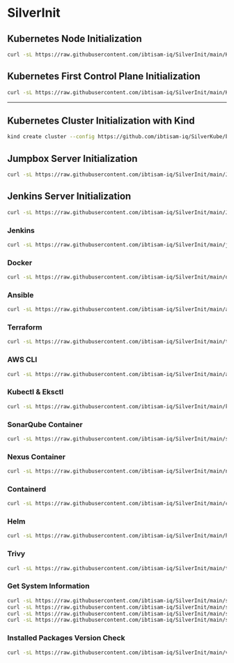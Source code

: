# SilverInit

## Kubernetes Node Initialization

```bash
curl -sL https://raw.githubusercontent.com/ibtisam-iq/SilverInit/main/K8s-Node-Init.sh | sudo bash
```

## Kubernetes First Control Plane Initialization

```bash
curl -sL https://raw.githubusercontent.com/ibtisam-iq/SilverInit/main/K8s-Control-Plane-Init.sh | sudo bash
```
---

## Kubernetes Cluster Initialization with Kind

```bash
kind create cluster --config https://github.com/ibtisam-iq/SilverKube/blob/main/kind-config-file.yaml
```

## Jumpbox Server Initialization

```bash
curl -sL https://raw.githubusercontent.com/ibtisam-iq/SilverInit/main/Jumpbox.sh | sudo bash
```

## Jenkins Server Initialization

```bash
curl -sL https://raw.githubusercontent.com/ibtisam-iq/SilverInit/main/Jenkins-Server.sh | sudo bash
```

### Jenkins

```bash
curl -sL https://raw.githubusercontent.com/ibtisam-iq/SilverInit/main/jenkins-setup.sh | sudo bash
```

### Docker

```bash
curl -sL https://raw.githubusercontent.com/ibtisam-iq/SilverInit/main/docker-setup.sh | sudo bash
```

### Ansible

```bash
curl -sL https://raw.githubusercontent.com/ibtisam-iq/SilverInit/main/ansible-setup.sh | sudo bash
```

### Terraform

```bash
curl -sL https://raw.githubusercontent.com/ibtisam-iq/SilverInit/main/terraform-setup.sh | sudo bash
```

### AWS CLI

```bash
curl -sL https://raw.githubusercontent.com/ibtisam-iq/SilverInit/main/aws-cli-conf.sh | sudo bash
```

### Kubectl & Eksctl

```bash
curl -sL https://raw.githubusercontent.com/ibtisam-iq/SilverInit/main/kubectl-and-eksctl.sh | sudo bash
```

### SonarQube Container

```bash
curl -sL https://raw.githubusercontent.com/ibtisam-iq/SilverInit/main/sonarqube-cont.sh | sudo bash
```

### Nexus Container

```bash
curl -sL https://raw.githubusercontent.com/ibtisam-iq/SilverInit/main/nexus-cont.sh | sudo bash
```

### Containerd

```bash
curl -sL https://raw.githubusercontent.com/ibtisam-iq/SilverInit/main/containerd-setup.sh | sudo bash
```

### Helm

```bash
curl -sL https://raw.githubusercontent.com/ibtisam-iq/SilverInit/main/helm-setup.sh | sudo bash
```

### Trivy

``` bash
curl -sL https://raw.githubusercontent.com/ibtisam-iq/SilverInit/main/trivy-setup.sh | sudo bash
```

### Get System Information

```bash
curl -sL https://raw.githubusercontent.com/ibtisam-iq/SilverInit/main/sys-info-and-update.sh | sudo bash
curl -sL https://raw.githubusercontent.com/ibtisam-iq/SilverInit/main/sys-info-and-update.sh | sudo bash -s -- -q
curl -sL https://raw.githubusercontent.com/ibtisam-iq/SilverInit/main/sys-info-and-update.sh | sudo bash -s -- --no-update
curl -sL https://raw.githubusercontent.com/ibtisam-iq/SilverInit/main/sys-info-and-update.sh | sudo bash -s -- -h
```

### Installed Packages Version Check

```bash
curl -sL https://raw.githubusercontent.com/ibtisam-iq/SilverInit/main/version-check.sh | sudo bash
```
